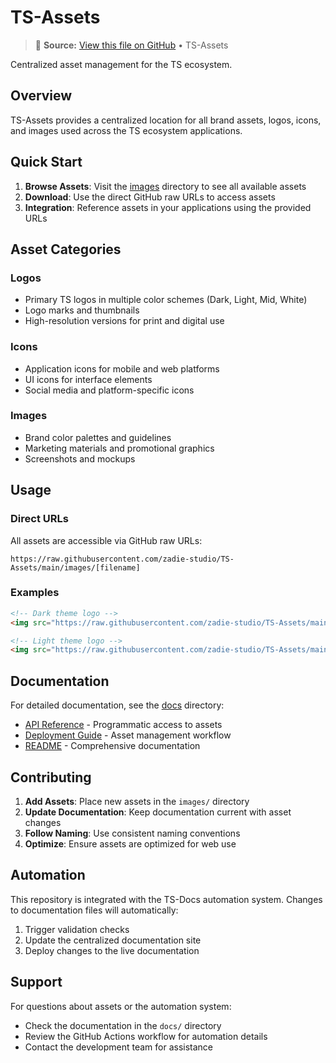 # TS-Assets

<!-- GitHub Source: TS-Assets -->

> 📝 **Source:** [View this file on GitHub](https://github.com/zadie-studio/TS-Assets/blob/main/README.md) • TS-Assets


Centralized asset management for the TS ecosystem.

## Overview

TS-Assets provides a centralized location for all brand assets, logos, icons, and images used across the TS ecosystem applications.

## Quick Start

1. **Browse Assets**: Visit the [images](./images/) directory to see all available assets
2. **Download**: Use the direct GitHub raw URLs to access assets
3. **Integration**: Reference assets in your applications using the provided URLs

## Asset Categories

### Logos

- Primary TS logos in multiple color schemes (Dark, Light, Mid, White)
- Logo marks and thumbnails
- High-resolution versions for print and digital use

### Icons

- Application icons for mobile and web platforms
- UI icons for interface elements
- Social media and platform-specific icons

### Images

- Brand color palettes and guidelines
- Marketing materials and promotional graphics
- Screenshots and mockups

## Usage

### Direct URLs

All assets are accessible via GitHub raw URLs:

```
https://raw.githubusercontent.com/zadie-studio/TS-Assets/main/images/[filename]
```

### Examples

```html
<!-- Dark theme logo -->
<img src="https://raw.githubusercontent.com/zadie-studio/TS-Assets/main/images/TS-logo-Dark.svg" alt="TS Logo">

<!-- Light theme logo -->
<img src="https://raw.githubusercontent.com/zadie-studio/TS-Assets/main/images/TS-logo-Light.svg" alt="TS Logo">
```

## Documentation

For detailed documentation, see the [docs](./docs/) directory:

- [API Reference](./docs/api.md) - Programmatic access to assets
- [Deployment Guide](./docs/deployment.md) - Asset management workflow
- [README](./docs/README.md) - Comprehensive documentation

## Contributing

1. **Add Assets**: Place new assets in the `images/` directory
2. **Update Documentation**: Keep documentation current with asset changes
3. **Follow Naming**: Use consistent naming conventions
4. **Optimize**: Ensure assets are optimized for web use

## Automation

This repository is integrated with the TS-Docs automation system. Changes to documentation files will automatically:

1. Trigger validation checks
2. Update the centralized documentation site
3. Deploy changes to the live documentation

## Support

For questions about assets or the automation system:

- Check the documentation in the `docs/` directory
- Review the GitHub Actions workflow for automation details
- Contact the development team for assistance
